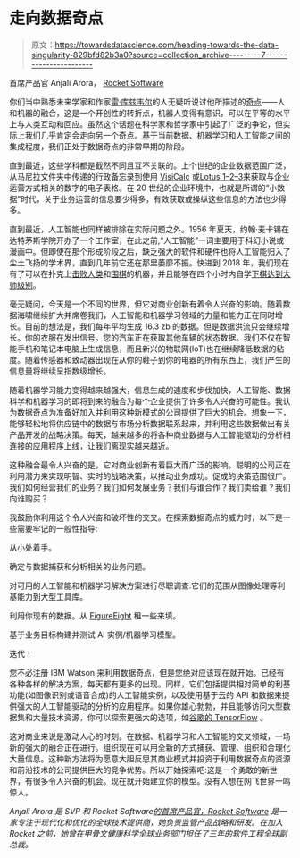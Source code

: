 # 走向数据奇点

> 原文：<https://towardsdatascience.com/heading-towards-the-data-singularity-829bfd82b3a0?source=collection_archive---------7----------------------->

首席产品官 Anjali Arora， [Rocket Software](http://rocketsoftware.com/)

你们当中熟悉未来学家和作家[雷·库兹韦尔](https://en.wikipedia.org/wiki/Ray_Kurzweil)的人无疑听说过他所描述的[奇点](https://en.wikipedia.org/wiki/Singularity_theory)——人和机器的融合，这是一个开创性的转折点，机器人变得有意识，可以在平等的水平上与人类互动和回应。虽然这个话题在科学家和哲学家中引起了广泛的争论，但实际上我们几乎肯定会走向另一个奇点。基于当前数据、机器学习和人工智能之间的集成程度，我们正处于数据奇点的非常早期的阶段。

直到最近，这些学科都是截然不同且互不关联的。上个世纪的企业数据范围广泛，从马尼拉文件夹中传递的行政备忘录到使用 [VisiCalc](https://en.wikipedia.org/wiki/VisiCalc) 或[Lotus 1–2–3](https://en.wikipedia.org/wiki/Lotus_1-2-3)来获取与企业运营方式相关的数字的电子表格。在 20 世纪的企业环境中，也就是所谓的“小数据”时代，关于业务运营的信息要少得多，有效获取或操纵这些信息的方法也少得多。

直到最近，人工智能也同样被排除在实际问题之外。1956 年夏天，约翰·麦卡锡在达特茅斯学院开办了一个工作室，在此之前,“人工智能”一词主要用于科幻小说或漫画中。但即使在那个形成阶段之后，缺乏强大的软件和硬件也将人工智能归入了尘土飞扬的学术界，直到几年前它还在那里萎靡不振。快进到 2018 年，我们现在有了可以在扑克上[击败人类](http://www.sciencemag.org/news/2017/03/artificial-intelligence-goes-deep-beat-humans-poker)和[围棋](https://www.npr.org/sections/thetwo-way/2017/05/23/529673475/like-a-god-google-a-i-beats-human-champ-of-notoriously-complex-go-game)的机器，并且能够在四个小时内自学[下棋达到大师级别](https://www.theguardian.com/technology/2017/dec/07/alphazero-google-deepmind-ai-beats-champion-program-teaching-itself-to-play-four-hours)。

毫无疑问，今天是一个不同的世界，但它对商业创新有着令人兴奋的影响。随着数据海啸继续扩大并席卷我们，人工智能和机器学习领域的力量和能力正在同时增长。目前的想法是，我们每年平均生成 16.3 zb 的数据。但是数据洪流只会继续增长。你的衣服在发出信号。您的汽车正在获取其他车辆的状态数据。我们不仅在智能手机和笔记本电脑上生成信息，而且新兴的物联网(IoT)也在继续降低数据的粘度。随着传感器和致动器出现在从你的鞋子到你的电器的所有东西上，我们产生的信息量将继续呈指数级增长。

随着机器学习能力变得越来越强大，信息生成的速度和步伐加快，人工智能、数据科学和机器学习的即将到来的融合为每个企业提供了许多令人兴奋的可能性。我认为数据奇点为准备好加入并利用这种新模式的公司提供了巨大的机会。想象一下，能够轻松地将供应链中的数据与市场分析数据联系起来，并利用这些数据做出有关产品开发的战略决策。每天，越来越多的将各种商业数据与人工智能驱动的分析相连接的应用程序上线，让我们离现实越来越近。

这种融合最令人兴奋的是，它对商业创新有着巨大而广泛的影响。聪明的公司正在利用潜力来实现明智、实时的战略决策，以推动业务成功。促成的决策范围很广。我们如何经营我们的业务？我们如何发展业务？我们与谁合作？我们卖给谁？我们向谁购买？

我鼓励你利用这个令人兴奋和破坏性的交叉。在探索数据奇点的威力时，以下是一些需要牢记的一般性指导:

从小处着手。

确定与数据捕获和分析相关的业务问题。

对可用的人工智能和机器学习解决方案进行尽职调查:它们的范围从图像处理等利基能力到大型工具库。

利用你现有的数据。从 [FigureEight](https://www.figure-eight.com/) 租一些来填。

基于业务目标构建并测试 AI 实例/机器学习模型。

迭代！

您不必注册 IBM Watson 来利用数据奇点，但是您绝对应该现在就开始。已经有各种各样的解决方案，每天都有更多的出现。同样，它们包括提供相对简单的利基功能(如图像识别或语音合成)的人工智能实例，以及使用基于云的 API 和数据来提供强大的人工智能驱动的分析的应用程序。如果你雄心勃勃，并且能够访问大型数据集和大量技术资源，你可以探索更强大的选项，如[谷歌的 TensorFlow](https://www.tensorflow.org/) 。

这对商业来说是激动人心的时刻。在数据、机器学习和人工智能的交叉领域，一场新的强大的融合正在进行。组织现在可以用全新的方式捕获、管理、组织和合理化大量信息。这种新方法将为愿意大胆反思其商业模式并投资于利用数据奇点的资源和前沿技术的公司提供巨大的竞争优势。所以开始探索吧:这是一个勇敢的新世界，有很多令人兴奋的机会。现在就开始建立你的模型。没有人想在网飞世界一鸣惊人。

*Anjali Arora 是 SVP 和 Rocket Software*[*的首席产品官，Rocket Software*](http://rocketsoftware.com/) *是一家专注于现代化和优化的全球技术提供商，她负责监管产品战略和研发。在加入 Rocket 之前，她曾在甲骨文健康科学全球业务部门担任了三年的软件工程全球副总裁。*